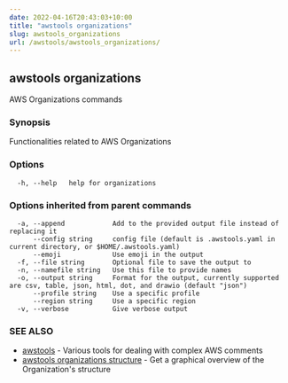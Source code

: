 ```yaml
---
date: 2022-04-16T20:43:03+10:00
title: "awstools organizations"
slug: awstools_organizations
url: /awstools/awstools_organizations/
---
```

## awstools organizations

AWS Organizations commands

### Synopsis

Functionalities related to AWS Organizations

### Options

```
  -h, --help   help for organizations
```

### Options inherited from parent commands

```
  -a, --append            Add to the provided output file instead of replacing it
      --config string     config file (default is .awstools.yaml in current directory, or $HOME/.awstools.yaml)
      --emoji             Use emoji in the output
  -f, --file string       Optional file to save the output to
  -n, --namefile string   Use this file to provide names
  -o, --output string     Format for the output, currently supported are csv, table, json, html, dot, and drawio (default "json")
      --profile string    Use a specific profile
      --region string     Use a specific region
  -v, --verbose           Give verbose output
```

### SEE ALSO

* [awstools](#awstools)	 - Various tools for dealing with complex AWS comments
* [awstools organizations structure](#awstools-organizations-structure)	 - Get a graphical overview of the Organization's structure

